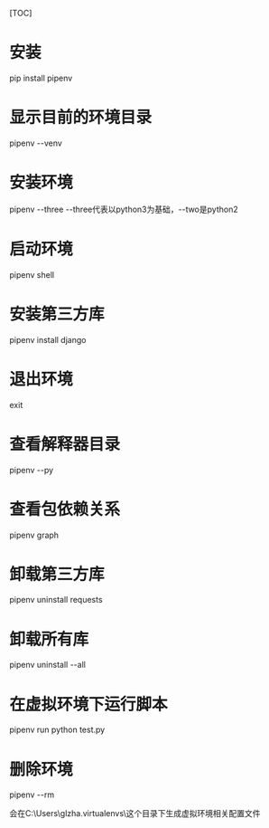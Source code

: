 [TOC]

# 安装
pip install pipenv

# 显示目前的环境目录

pipenv --venv

# 安装环境
pipenv --three
--three代表以python3为基础，--two是python2

# 启动环境

pipenv shell

# 安装第三方库
pipenv install django

# 退出环境
exit

# 查看解释器目录
pipenv --py

# 查看包依赖关系

pipenv graph

# 卸载第三方库
pipenv uninstall requests

# 卸载所有库
pipenv uninstall --all

# 在虚拟环境下运行脚本
pipenv run python test.py

# 删除环境
pipenv --rm

会在C:\Users\glzha\.virtualenvs\这个目录下生成虚拟环境相关配置文件